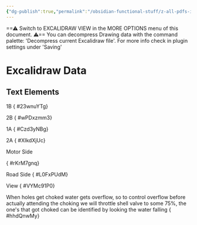 ```yaml
---
{"dg-publish":true,"permalink":"/obsidian-functional-stuff/z-all-pdfs-images-and-small-excalidraws/ct-fans-drawing/","tags":["excalidraw"],"noteIcon":""}
---
```


==⚠  Switch to EXCALIDRAW VIEW in the MORE OPTIONS menu of this document. ⚠== You can decompress Drawing data with the command palette: 'Decompress current Excalidraw file'. For more info check in plugin settings under 'Saving'


# Excalidraw Data

## Text Elements
1B
{ #23wnuYTg}


2B
{ #wPDxzmm3}


1A
{ #Czd3yNBg}


2A
{ #XIkdXjUc}


Motor Side

{ #rKrM7gnq}


Road Side
{ #L0FxPUdM}


View
{ #VYMc91P0}


When holes get choked water gets overflow, so to control
overflow before actually attending the choking we will throttle
shell valve to some 75%, the one's that got choked
can be identified by looking the water falling
{ #hhdQnwMy}


